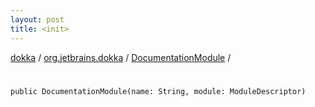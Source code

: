 ```yaml
---
layout: post
title: <init>
---
```

[dokka](../../index.md) / [org.jetbrains.dokka](../index.md) / [DocumentationModule](index.md) / [<init>](_init_.md)

# <init>

```
public DocumentationModule(name: String, module: ModuleDescriptor)
```
